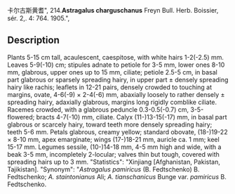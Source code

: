 卡尔古斯黄耆",
214.**Astragalus charguschanus** Freyn Bull. Herb. Boissier, sér. 2,. 4: 764. 1905.",

## Description
Plants 5-15 cm tall, acaulescent, caespitose, with white hairs 1-2(-2.5) mm. Leaves 5-9(-10) cm; stipules adnate to petiole for 3-5 mm, lower ones 8-10 mm, glabrous, upper ones up to 15 mm, ciliate; petiole 2.5-5 cm, in basal part glabrous or sparsely spreading hairy, in upper part ± densely spreading hairy like rachis; leaflets in 12-21 pairs, densely crowded to touching at margins, ovate, 4-6(-9) × 2-4(-6) mm, abaxially loosely to rather densely ± spreading hairy, adaxially glabrous, margins long rigidly comblike ciliate. Racemes crowded, with a glabrous peduncle 0.3-0.5(-0.7) cm, 3-5-flowered; bracts 4-7(-10) mm, ciliate. Calyx (11-)13-15(-17) mm, in basal part glabrous or scarcely hairy, toward teeth more densely spreading hairy; teeth 5-6 mm. Petals glabrous, creamy yellow; standard obovate, (18-)19-22 × 8-10 mm, apex emarginate; wings (17-)18-21 mm, auricle ca. 1 mm; keel 15-17 mm. Legumes sessile, (10-)14-18 mm, 4-5 mm high and wide, with a beak 3-5 mm, incompletely 2-locular; valves thin but tough, covered with spreading hairs up to 3 mm.
  "Statistics": "Xinjiang [Afghanistan, Pakistan, Tajikistan].
  "Synonym": "*Astragalus pamiricus* (B. Fedtschenko) B. Fedtschenko; *A. staintonianus* Ali; *A. tianschanicus* Bunge var. *pamiricus* B. Fedtschenko.

